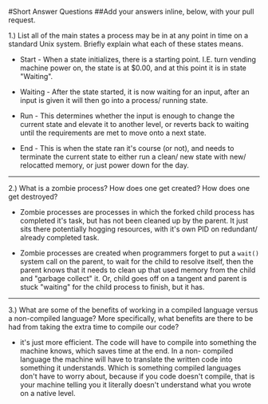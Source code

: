 #Short Answer Questions
##Add your answers inline, below, with your pull request.

1.) List all of the main states a process may be in at any point in time on a standard Unix system. Briefly explain what each of these states means.

* Start - When a state initializes, there is a starting point. I.E. turn vending machine power on, the state is at $0.00, and at this point it is in state "Waiting".

* Waiting - After the state started, it is now waiting for an input, after an input is given it will then go into a process/ running state.

* Run - This determines whether the input is enough to change the current state and elevate it to another level, or reverts back to waiting until the requirements are met to move onto a next state.

* End - This is when the state ran it's course (or not), and needs to terminate the current state to either run a clean/ new state with new/ relocatted memory, or just power down for the day.

--------------------------------------------------------------------------------

2.) What is a zombie process? How does one get created? How does one get destroyed?

* Zombie processes are processes in which the forked child process has completed it's task, but has not been cleaned up by the parent. It just sits there potentially hogging resources, with it's own PID on redundant/ already completed task.

* Zombie processes are created when programmers forget to put a ```wait()``` system call on the parent, to wait for the child to resolve itself, then the parent knows that it needs to clean up that used memory from the child and "garbage collect" it. Or, child goes off on a tangent and parent is stuck "waiting" for the child process to finish, but it has.

---------------------------------------------------------------------------------------

3.) What are some of the benefits of working in a compiled language versus a non-compiled language? More specifically, what benefits are there to be had from taking the extra time to compile our code?

* it's just more efficient. The code will have to compile into something the machine knows, which saves time at the end. In a non- compiled language the machine will have to translate the written code into something it understands. Which is something compiled languages don't have to worry about, because if you code doesn't compile, that is your machine telling you it literally doesn't understand what you wrote on a native level.
